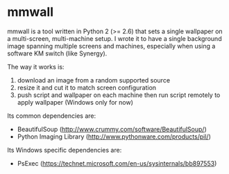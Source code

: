 # mmwall

mmwall is a tool written in Python 2 (>= 2.6) that sets a single wallpaper on a multi-screen, multi-machine setup.
I wrote it to have a single background image spanning multiple screens and machines, especially when using a software KM switch (like Synergy).

The way it works is:
  1. download an image from a random supported source
  2. resize it and cut it to match screen configuration
  3. push script and wallpaper on each machine then run script remotely to apply wallpaper (Windows only for now)

Its common dependencies are:
  * BeautifulSoup (http://www.crummy.com/software/BeautifulSoup/)
  * Python Imaging Library (http://www.pythonware.com/products/pil/)
  
Its Windows specific dependencies are:
  * PsExec (https://technet.microsoft.com/en-us/sysinternals/bb897553)
